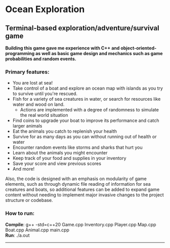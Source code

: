 # Ocean Exploration 

## Terminal-based exploration/adventure/survival game 

**Building this game gave me experience with C++ and object-oriented-programming as well as basic game design and mechanics such as game probabilities and random events.**

### Primary features:
- You are lost at sea!
- Take control of a boat and explore an ocean map with islands as you try to survive until you're rescued.
- Fish for a variety of sea creatures in water, or search for resources like water and wood on land.
  - Actions are implemented with a degree of randomness to simulate the real world situation
- Find coins to upgrade your boat to improve its performance and catch larger animals
- Eat the animals you catch to replenish your health
- Survive for as many days as you can without running out of health or water
- Encounter random events like storms and sharks that hurt you
- Learn about the animals you might encounter
- Keep track of your food and supplies in your inventory
- Save your score and view previous scores
- And more!

Also, the code is designed with an emphasis on modularity of game elements, such as through dynamic file reading of information for sea creatures and boats, so additional features can be added to expand game content without needing to implement major invasive changes to the project structure or codebase.


### How to run:
**Compile**: g++ -std=c++20 Game.cpp Inventory.cpp Player.cpp Map.cpp Boat.cpp Animal.cpp main.cpp    
**Run**: ./a.out

___
